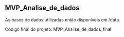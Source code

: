 ## MVP_Analise_de_dados

As bases de dados utilizadas então disponíveis em /data

Código final do projeto: MVP_Analise_de_dados_final
